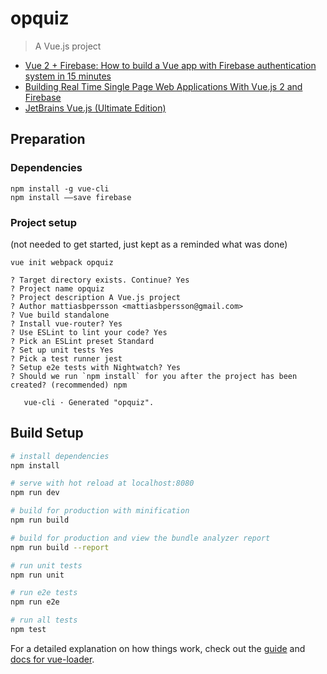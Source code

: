 # opquiz
> A Vue.js project
* [Vue 2 + Firebase: How to build a Vue app with Firebase authentication system in 15 minutes](https://medium.com/@anas.mammeri/vue-2-firebase-how-to-build-a-vue-app-with-firebase-authentication-system-in-15-minutes-fdce6f289c3c)
* [Building Real Time Single Page Web Applications With Vue.js 2 and Firebase](https://medium.com/codingthesmartway-com-blog/vue-js-2-firebase-e4b2479e35a8)
* [JetBrains Vue.js (Ultimate Edition)](https://www.jetbrains.com/help/idea/vue-js.html)

## Preparation
### Dependencies
```
npm install -g vue-cli
npm install ——save firebase
```

### Project setup
(not needed to get started, just kept as a reminded what was done)
```
vue init webpack opquiz

? Target directory exists. Continue? Yes
? Project name opquiz
? Project description A Vue.js project
? Author mattiasbpersson <mattiasbpersson@gmail.com>
? Vue build standalone
? Install vue-router? Yes
? Use ESLint to lint your code? Yes
? Pick an ESLint preset Standard
? Set up unit tests Yes
? Pick a test runner jest
? Setup e2e tests with Nightwatch? Yes
? Should we run `npm install` for you after the project has been created? (recommended) npm

   vue-cli · Generated "opquiz".
```

## Build Setup

``` bash
# install dependencies
npm install

# serve with hot reload at localhost:8080
npm run dev

# build for production with minification
npm run build

# build for production and view the bundle analyzer report
npm run build --report

# run unit tests
npm run unit

# run e2e tests
npm run e2e

# run all tests
npm test
```

For a detailed explanation on how things work, check out the [guide](http://vuejs-templates.github.io/webpack/) and [docs for vue-loader](http://vuejs.github.io/vue-loader).
